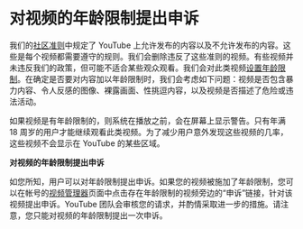 # 对视频的年龄限制提出申诉

我们的[社区准则](http://www.youtube.com/t/community_guidelines)中规定了 YouTube 上允许发布的内容以及不允许发布的内容。这些是每个视频都需要遵守的规则。我们会删除违反了这些准则的视频。有些视频并未违反我们的政策，但可能不适合某些观众观看。我们会对此类视频[设置年龄限制](http://www.google.com/support/youtube/bin/answer.py?&answer=2802167)。在确定是否要对内容加以年龄限制时，我们会考虑如下问题：视频是否包含暴力内容、令人反感的图像、裸露画面、性挑逗内容，以及视频是否描述了危险或违法活动。

如果视频是有年龄限制的，则系统在播放之前，会在屏幕上显示警告。只有年满 18 周岁的用户才能继续观看此类视频。为了减少用户意外发现这些视频的几率，这些视频不会显示在 YouTube 的某些区域。

**对视频的年龄限制提出申诉**

如您所知，用户可以对年龄限制提出申诉。如果您的视频被施加了年龄限制，您可以在帐号的[视频管理器](http://www.youtube.com/my_videos?feature=mhsn)页面中点击存在年龄限制的视频旁边的“申诉”链接，针对该视频提出申诉。YouTube 团队会审核您的请求，并酌情采取进一步的措施。请注意，您只能对视频的年龄限制提出一次申诉。